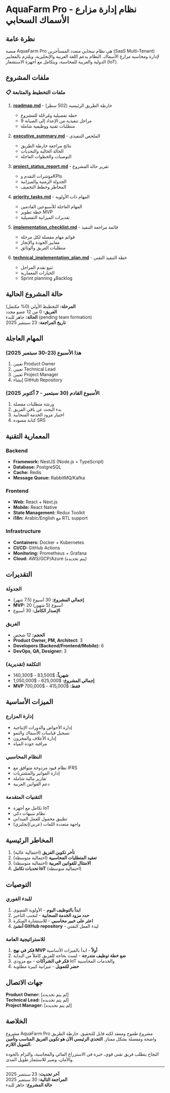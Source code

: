 # AquaFarm Pro - نظام إدارة مزارع الأسماك السحابي

## نظرة عامة

منصة AquaFarm Pro هي نظام سحابي متعدد المستأجرين (SaaS Multi-Tenant) لإدارة ومحاسبة مزارع الأسماك. النظام يدعم اللغة العربية والإنجليزية، ويلتزم بالمعايير الدولية والعربية للمحاسبة، ويتكامل مع أجهزة الاستشعار (IoT).

## ملفات المشروع

### 📋 ملفات التخطيط والمتابعة

1. **[roadmap.md](./roadmap.md)** - خارطة الطريق الرئيسية (502 سطر)
   - خطة تفصيلية ومُرحّلة للمشروع
   - 9 مراحل تنفيذية من الإعداد إلى الصيانة
   - متطلبات تقنية ووظيفية شاملة

2. **[executive_summary.md](./executive_summary.md)** - الملخص التنفيذي
   - نتائج مراجعة خارطة الطريق
   - الحالة الحالية والتحديات
   - التوصيات والخطوات العاجلة

3. **[project_status_report.md](./project_status_report.md)** - تقرير حالة المشروع
   - مؤشرات التقدم وKPIs
   - الجدولة الزمنية والميزانية
   - المخاطر وخطط التخفيف

4. **[priority_tasks.md](./priority_tasks.md)** - المهام ذات الأولوية
   - المهام العاجلة للأسبوعين القادمين
   - خطة تطوير MVP
   - تقديرات الميزانية التفصيلية

5. **[implementation_checklist.md](./implementation_checklist.md)** - قائمة مراجعة التنفيذ
   - قوائم مهام مفصلة لكل مرحلة
   - معايير الجودة والإنجاز
   - متطلبات الفريق والوثائق

6. **[technical_implementation_plan.md](./technical_implementation_plan.md)** - خطة التنفيذ التقني
   - تتبع تقدم المراحل
   - الخيارات المعمارية
   - Sprint planning وBacklog

## حالة المشروع الحالية

**المرحلة:** التخطيط الأولي (0% مكتمل)  
**الفريق:** 0 من 12 عضو محدد  
**الحالة:** جاهز للبدء (pending team formation)  
**تاريخ المراجعة:** 23 سبتمبر 2025  

## المهام العاجلة

### هذا الأسبوع (23-30 سبتمبر 2025)
1. تعيين Product Owner
2. تعيين Technical Lead
3. تعيين Project Manager  
4. إنشاء GitHub Repository

### الأسبوع القادم (30 سبتمبر - 7 أكتوبر 2025)
1. ورشة متطلبات مفصلة
2. بدء البحث عن باقي الفريق
3. اختيار مزود الخدمة السحابية
4. كتابة مسودة SRS

## المعمارية التقنية

### Backend
- **Framework:** NestJS (Node.js + TypeScript)
- **Database:** PostgreSQL
- **Cache:** Redis  
- **Message Queue:** RabbitMQ/Kafka

### Frontend
- **Web:** React + Next.js
- **Mobile:** React Native
- **State Management:** Redux Toolkit
- **i18n:** Arabic/English مع RTL support

### Infrastructure
- **Containers:** Docker + Kubernetes
- **CI/CD:** GitHub Actions
- **Monitoring:** Prometheus + Grafana
- **Cloud:** AWS/GCP/Azure (يتم تحديده)

## التقديرات

### الجدولة
- **إجمالي المشروع:** 30 أسبوع (7.5 شهر)
- **MVP:** 20 أسبوع (5 شهور)
- **الإصدار الكامل:** 30 أسبوع

### الفريق
- **الحجم:** 12 شخص
- **Product Owner, PM, Architect:** 3
- **Developers (Backend/Frontend/Mobile):** 6  
- **DevOps, QA, Designer:** 3

### التكلفة (تقديرية)
- **شهرياً:** $83,500 - $140,300
- **إجمالي المشروع:** $625,000 - $1,050,000
- **MVP فقط:** $415,000 - $700,000

## الميزات الأساسية

### إدارة المزارع
- إدارة الأحواض والدورات الإنتاجية
- تسجيل قياسات الأسماك والنمو
- إدارة الأعلاف والمخزون  
- مراقبة جودة المياه

### النظام المحاسبي
- نظام قيود مزدوجة متوافق مع IFRS
- إدارة الفواتير والمشتريات
- تقارير مالية شاملة
- دعم القوانين العربية

### التقنيات المتقدمة
- تكامل مع أجهزة IoT
- نظام تنبيهات ذكي
- تطبيق محمول للعمل الميداني
- واجهة متعددة اللغات (عربي/إنجليزي)

## المخاطر الرئيسية

1. **تأخر تكوين الفريق** (احتمالية عالية)
2. **تعقيد المتطلبات المحاسبية** (احتمالية متوسطة)  
3. **الامتثال للقوانين العربية** (احتمالية متوسطة)
4. **تحديات تكامل IoT** (احتمالية متوسطة)

## التوصيات

### للبدء الفوري
1. **ابدأ بالتوظيف اليوم** - الأولوية القصوى
2. **حدد مزود الخدمة السحابية** - لتجنب التأخير
3. **اعثر على خبير محاسبي** - للاستشارة المبكرة
4. **أنشئ GitHub repository** - لبدء العمل التقني

### للاستراتيجية العامة  
1. **فكر في نهج MVP أولاً** - ابدأ بالميزات الأساسية
2. **ضع خطة توظيف متدرجة** - لست بحاجة للفريق كاملاً من البداية
3. **فكر في الشراكات** - مع مزودي IoT والخدمات المحاسبية
4. **حضر للتمويل** - ميزانية كبيرة مطلوبة

## جهات الاتصال

**Product Owner:** [لم يتم تحديده]  
**Technical Lead:** [لم يتم تحديده]  
**Project Manager:** [لم يتم تحديده]  

## الخلاصة

مشروع AquaFarm Pro مشروع طموح ومعقد لكنه قابل للتحقيق. خارطة الطريق واضحة ومفصلة بشكل ممتاز. **التحدي الرئيسي الآن هو تكوين الفريق المناسب وتأمين التمويل اللازم.**

النجاح يتطلب فريق تقني قوي، خبرة في الاستزراع المائي والمحاسبة، والتزام بالجودة والأمان، وصبر للاستثمار طويل المدى.

---

**آخر تحديث:** 23 سبتمبر 2025  
**المراجعة التالية:** 30 سبتمبر 2025  
**حالة المشروع:** جاهز للبدء